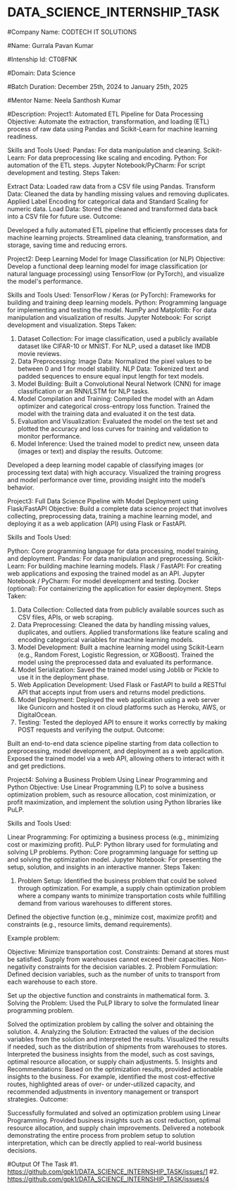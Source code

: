 # DATA_SCIENCE_INTERNSHIP_TASK

#Company Name: CODTECH IT SOLUTIONS

#Name: Gurrala Pavan Kumar

#Intenship Id: CT08FNK

#Domain: Data Science

#Batch Duration: December 25th, 2024 to January 25th, 2025

#Mentor Name:  Neela Santhosh Kumar  

#Description: 
Project1: Automated ETL Pipeline for Data Processing
Objective: Automate the extraction, transformation, and loading (ETL) process of raw data using Pandas and Scikit-Learn for machine learning readiness.

Skills and Tools Used:
Pandas: For data manipulation and cleaning.
Scikit-Learn: For data preprocessing like scaling and encoding.
Python: For automation of the ETL steps.
Jupyter Notebook/PyCharm: For script development and testing.
Steps Taken:

Extract Data: Loaded raw data from a CSV file using Pandas.
Transform Data:
Cleaned the data by handling missing values and removing duplicates.
Applied Label Encoding for categorical data and Standard Scaling for numeric data.
Load Data: Stored the cleaned and transformed data back into a CSV file for future use.
Outcome:

Developed a fully automated ETL pipeline that efficiently processes data for machine learning projects.
Streamlined data cleaning, transformation, and storage, saving time and reducing errors.

Project2: Deep Learning Model for Image Classification (or NLP)
Objective: Develop a functional deep learning model for image classification (or natural language processing) using TensorFlow (or PyTorch), and visualize the model's performance.

Skills and Tools Used:
TensorFlow / Keras (or PyTorch): Frameworks for building and training deep learning models.
Python: Programming language for implementing and testing the model.
NumPy and Matplotlib: For data manipulation and visualization of results.
Jupyter Notebook: For script development and visualization.
Steps Taken:

1. Dataset Collection:
For image classification, used a publicly available dataset like CIFAR-10 or MNIST. For NLP, used a dataset like IMDB movie reviews.
2. Data Preprocessing:
Image Data: Normalized the pixel values to be between 0 and 1 for model stability.
NLP Data: Tokenized text and padded sequences to ensure equal input length for text models.
3. Model Building:
Built a Convolutional Neural Network (CNN) for image classification or an RNN/LSTM for NLP tasks.
4. Model Compilation and Training:
Compiled the model with an Adam optimizer and categorical cross-entropy loss function.
Trained the model with the training data and evaluated it on the test data.
5. Evaluation and Visualization:
Evaluated the model on the test set and plotted the accuracy and loss curves for training and validation to monitor performance.
6. Model Inference:
Used the trained model to predict new, unseen data (images or text) and display the results.
Outcome:

Developed a deep learning model capable of classifying images (or processing text data) with high accuracy.
Visualized the training progress and model performance over time, providing insight into the model’s behavior.

Project3: Full Data Science Pipeline with Model Deployment using Flask/FastAPI
Objective: Build a complete data science project that involves collecting, preprocessing data, training a machine learning model, and deploying it as a web application (API) using Flask or FastAPI.

Skills and Tools Used:

Python: Core programming language for data processing, model training, and deployment.
Pandas: For data manipulation and preprocessing.
Scikit-Learn: For building machine learning models.
Flask / FastAPI: For creating web applications and exposing the trained model as an API.
Jupyter Notebook / PyCharm: For model development and testing.
Docker (optional): For containerizing the application for easier deployment.
Steps Taken:

1. Data Collection:
Collected data from publicly available sources such as CSV files, APIs, or web scraping.
2. Data Preprocessing:
Cleaned the data by handling missing values, duplicates, and outliers.
Applied transformations like feature scaling and encoding categorical variables for machine learning models.
3. Model Development:
Built a machine learning model using Scikit-Learn (e.g., Random Forest, Logistic Regression, or XGBoost).
Trained the model using the preprocessed data and evaluated its performance.
4. Model Serialization:
Saved the trained model using Joblib or Pickle to use it in the deployment phase.
5. Web Application Development:
Used Flask or FastAPI to build a RESTful API that accepts input from users and returns model predictions.
6. Model Deployment:
Deployed the web application using a web server like Gunicorn and hosted it on cloud platforms such as Heroku, AWS, or DigitalOcean.
7. Testing:
Tested the deployed API to ensure it works correctly by making POST requests and verifying the output.
Outcome:

Built an end-to-end data science pipeline starting from data collection to preprocessing, model development, and deployment as a web application.
Exposed the trained model via a web API, allowing others to interact with it and get predictions.

Project4: Solving a Business Problem Using Linear Programming and Python
Objective: Use Linear Programming (LP) to solve a business optimization problem, such as resource allocation, cost minimization, or profit maximization, and implement the solution using Python libraries like PuLP.

Skills and Tools Used:

Linear Programming: For optimizing a business process (e.g., minimizing cost or maximizing profit).
PuLP: Python library used for formulating and solving LP problems.
Python: Core programming language for setting up and solving the optimization model.
Jupyter Notebook: For presenting the setup, solution, and insights in an interactive manner.
Steps Taken:

1. Problem Setup:
Identified the business problem that could be solved through optimization. For example, a supply chain optimization problem where a company wants to minimize transportation costs while fulfilling demand from various warehouses to different stores.

Defined the objective function (e.g., minimize cost, maximize profit) and constraints (e.g., resource limits, demand requirements).

Example problem:

Objective: Minimize transportation cost.
Constraints:
Demand at stores must be satisfied.
Supply from warehouses cannot exceed their capacities.
Non-negativity constraints for the decision variables.
2. Problem Formulation:
Defined decision variables, such as the number of units to transport from each warehouse to each store.

Set up the objective function and constraints in mathematical form.
3. Solving the Problem:
Used the PuLP library to solve the formulated linear programming problem.

Solved the optimization problem by calling the solver and obtaining the solution.
4. Analyzing the Solution:
Extracted the values of the decision variables from the solution and interpreted the results.
Visualized the results if needed, such as the distribution of shipments from warehouses to stores.
Interpreted the business insights from the model, such as cost savings, optimal resource allocation, or supply chain adjustments.
5. Insights and Recommendations:
Based on the optimization results, provided actionable insights to the business.
For example, identified the most cost-effective routes, highlighted areas of over- or under-utilized capacity, and recommended adjustments in inventory management or transport strategies.
Outcome:

Successfully formulated and solved an optimization problem using Linear Programming.
Provided business insights such as cost reduction, optimal resource allocation, and supply chain improvements.
Delivered a notebook demonstrating the entire process from problem setup to solution interpretation, which can be directly applied to real-world business decisions.

#Output Of The Task
#1. https://github.com/gpk1/DATA_SCIENCE_INTERNSHIP_TASK/issues/1
#2. https://github.com/gpk1/DATA_SCIENCE_INTERNSHIP_TASK/issues/4

